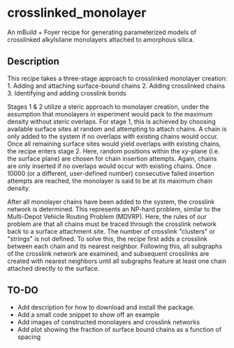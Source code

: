 # crosslinked_monolayer
An mBuild + Foyer recipe for generating parameterized models of crosslinked alkylsilane monolayers attached to amorphous silica.

## Description
This recipe takes a three-stage approach to crosslinked monolayer creation:
    1. Adding and attaching surface-bound chains
    2. Adding crosslinked chains
    3. Identifying and adding crosslink bonds

Stages 1 & 2 utilize a steric approach to monolayer creation, under the assumption that monolayers
in experiment would pack to the maximum density without steric overlaps. For stage 1, this is
achieved by choosing available surface sites at random and attempting to attach chains.
A chain is only added to the system if no overlaps with existing chains would occur. Once all
remaining surface sites would yield overlaps with existing chains, the recipe enters stage 2.
Here, random positions within the *xy*-plane (i.e. the surface plane) are chosen for chain
insertion attempts. Again, chains are only inserted if no overlaps would occur with existing chains.
Once 10000 (or a different, user-defined number) consecutive failed insertion attempts are reached,
the monolayer is said to be at its maximum chain density.

After all monolayer chains have been added to the system, the crosslink network is determined.
This represents an NP-hard problem, similar to the Multi-Depot Vehicle Routing Problem (MDVRP).
Here, the rules of our problem are that all chains must be traced through the crosslink
network back to a surface attachment site. The number of crosslink "clusters" or "strings"
is not defined. To solve this, the recipe first adds a crosslink between each chain and its
nearest neighbor. Following this, all subgraphs of the crosslink network are examined,
and subsequent crosslinks are created with nearest neighbors until all subgraphs feature
at least one chain attached directly to the surface.

## TO-DO
* Add description for how to download and install the package.
* Add a small code snippet to show off an example
* Add images of constructed monolayers and crosslink networks
* Add plot showing the fraction of surface bound chains as a function of spacing
